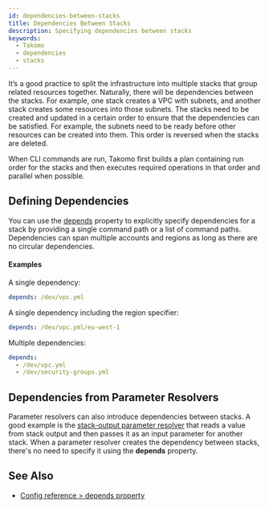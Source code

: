 ```yaml
---
id: dependencies-between-stacks
title: Dependencies Between Stacks
description: Specifying dependencies between stacks
keywords:
  - Takomo
  - dependencies
  - stacks
---
```


It’s a good practice to split the infrastructure into multiple stacks that group related resources together. Naturally, there will be dependencies between the stacks. For example, one stack creates a VPC with subnets, and another stack creates some resources into those subnets. The stacks need to be created and updated in a certain order to ensure that the dependencies can be satisfied. For example, the subnets need to be ready before other resources can be created into them. This order is reversed when the stacks are deleted.

When CLI commands are run, Takomo first builds a plan containing run order for the stacks and then executes required operations in that order and parallel when possible.  

## Defining Dependencies

You can use the [depends](/docs/config-reference/stacks#depends) property to explicitly specify dependencies for a stack by providing a single command path or a list of command paths. Dependencies can span multiple accounts and regions as long as there are no circular dependencies.

#### Examples

A single dependency:

```yaml
depends: /dev/vpc.yml
```

A single dependency including the region specifier:

```yaml
depends: /dev/vpc.yml/eu-west-1
```

Multiple dependencies:

```yaml
depends:
  - /dev/vpc.yml
  - /dev/security-groups.yml
```

## Dependencies from Parameter Resolvers

Parameter resolvers can also introduce dependencies between stacks. A good example is the [stack-output parameter resolver](/docs/stacks/parameter-resolvers#stack-output) that reads a value from stack output and then passes it as an input parameter for another stack. When a parameter resolver creates the dependency between stacks, there's no need to specify it using the **depends** property.

## See Also

- [Config reference > depends property](/docs/config-reference/stacks#depends)